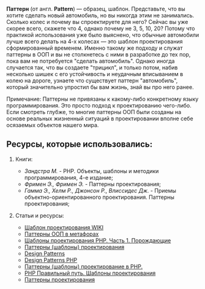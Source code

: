 **Паттерн** (от англ. **Pattern**) — образец, шаблон.
Представьте, что вы хотите сделать новый автомобиль, но вы никогда этим не 
занимались. Сколько колес и почему вы спроектируете для него? Сейчас вы уже 
скорее всего, скажете что 4, однако почему не 3, 5, 10, 20? Потому что практикой 
использования уже было выяснено, что обычные автомобили лучше всего делать на 
4-х колесах — это шаблон проектирования сформированный временем. Именно такому 
же подходу и служат паттерны в ООП и вы не столкнетесь с ними в разработке до 
тех пор, пока вам не потребуется "сделать автомобиль". Однако иногда случается 
так, что вы создаете "трицикл", и только потом, набив несколько шишек с его 
устойчивость и неудачным вписыванием в колею на дороге, узнаете что существует 
паттерн "автомобиль", который значительно упростил бы вам жизнь, знай вы про 
него ранее.

Примечание:
Паттерны не привязаны к какому-либо конкретному языку программирования. Это 
просто подход к проектированию чего-либо. Если смотреть глубже, то многие 
паттерны ООП были созданы на основе реальных жизненный ситуаций в проектировании 
вполне себе осязаемых объектов нашего мира.

Ресурсы, которые использовались:
--
1. Книги:
    + _Зандстра М._ - PHP. Объекты, шаблоны и методики программирования, 4-е издание;
    + _Фримен Э., Фримен Э._ - Паттерны проектирования;
    + _Гамма Э., Хелм Р., Джонсон Р., Влиссидес Дж._ - Приемы объектно-ориентированного проектирования.
    Паттерны проектирования;
    
2. Статьи и ресурсы:
    + [Шаблон проектирования WIKI](https://ru.wikipedia.org/wiki/%D0%A8%D0%B0%D0%B1%D0%BB%D0%BE%D0%BD_%D0%BF%D1%80%D0%BE%D0%B5%D0%BA%D1%82%D0%B8%D1%80%D0%BE%D0%B2%D0%B0%D0%BD%D0%B8%D1%8F)
    + [Паттерны ООП в метафорах](https://habrahabr.ru/post/136766/)
    + [Шаблоны проектирования PHP. Часть 1. Порождающие](https://habrahabr.ru/post/214285/)
    + [Паттерны (шаблоны) проектирования](http://makedev.org/patterns/index.html)
    + [Design Patterns](https://sourcemaking.com/design_patterns)
    + [Design Patterns PHP](https://github.com/domnikl/DesignPatternsPHP)
    + [Паттерны (шаблоны) проектирование в PHP.](http://dron.by/post/patterny-shablony-proektirovanie-v-php-vvedenie.html)
    + [PHP Правильный путь. Шаблоны проектирования](http://getjump.me/ru-php-the-right-way/pages/%D0%A8%D0%B0%D0%B1%D0%BB%D0%BE%D0%BD%D1%8B-%D0%BF%D1%80%D0%BE%D0%B5%D0%BA%D1%82%D0%B8%D1%80%D0%BE%D0%B2%D0%B0%D0%BD%D0%B8%D1%8F.html)
    + [Паттерны проектирования](https://refactoring.guru/ru/design-patterns/)